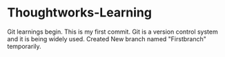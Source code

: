 # Thoughtworks-Learning
Git learnings begin. This is my first commit.
Git is a version control system and it is being widely used.
Created New branch named "Firstbranch" temporarily.